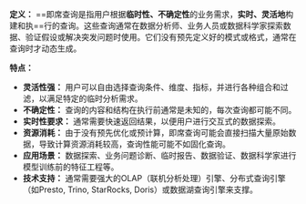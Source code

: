 **定义：** ==即席查询是指用户根据**临时性、不确定性**的业务需求，**实时、灵活地**构建和执==行的查询。这些查询通常在数据分析师、业务人员或数据科学家探索数据、验证假设或解决突发问题时使用。它们没有预先定义好的模式或格式，通常在查询时才动态生成。

**特点：**

- **灵活性强：** 用户可以自由选择查询条件、维度、指标，并进行各种组合和过滤，以满足特定的临时分析需求。
- **不确定性：** 查询的内容和结构在执行前通常是未知的，每次查询都可能不同。
- **实时性要求：** 通常需要快速返回结果，以便用户进行交互式的数据探索。
- **资源消耗：** 由于没有预先优化或预计算，即席查询可能会直接扫描大量原始数据，导致计算资源消耗较高，查询性能可能不如固化查询。
- **应用场景：** 数据探索、业务问题诊断、临时报告、数据验证、数据科学家进行模型训练前的特征工程等。
- **技术支持：** 通常需要强大的OLAP（联机分析处理）引擎、分布式查询引擎（如Presto, Trino, StarRocks, Doris）或数据湖查询引擎来支撑。